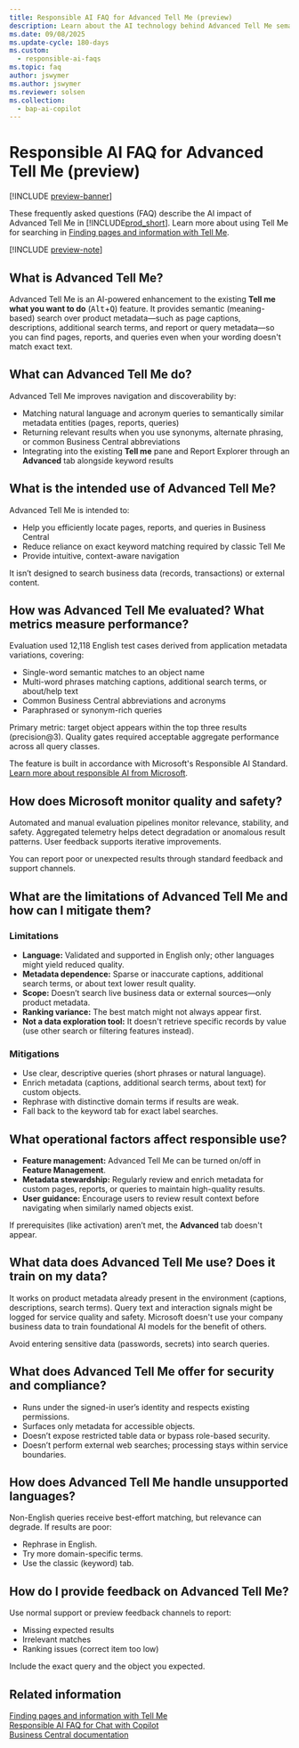 ```yaml
---
title: Responsible AI FAQ for Advanced Tell Me (preview)
description: Learn about the AI technology behind Advanced Tell Me semantic search. Get an overview, evaluation metrics, limits, mitigations, data use, security details, and feedback steps.
ms.date: 09/08/2025
ms.update-cycle: 180-days
ms.custom:
  - responsible-ai-faqs
ms.topic: faq
author: jswymer
ms.author: jswymer
ms.reviewer: solsen
ms.collection:
  - bap-ai-copilot
---
```


# Responsible AI FAQ for Advanced Tell Me (preview)

[!INCLUDE [preview-banner](~/../shared-content/shared/preview-includes/preview-banner-section.md)]

These frequently asked questions (FAQ) describe the AI impact of Advanced Tell Me in [!INCLUDE[prod_short](includes/prod_short.md)]. Learn more about using Tell Me for searching in [Finding pages and information with Tell Me](ui-search.md).

[!INCLUDE [preview-note](~/../shared-content/shared/preview-includes/production-ready-preview-dynamics365.md)]

## What is Advanced Tell Me?

Advanced Tell Me is an AI-powered enhancement to the existing **Tell me what you want to do** (<kbd>Alt</kbd>+<kbd>Q</kbd>) feature. It provides semantic (meaning-based) search over product metadata&mdash;such as page captions, descriptions, additional search terms, and report or query metadata&mdash;so you can find pages, reports, and queries even when your wording doesn't match exact text.

## What can Advanced Tell Me do?

Advanced Tell Me improves navigation and discoverability by:

- Matching natural language and acronym queries to semantically similar metadata entities (pages, reports, queries)
- Returning relevant results when you use synonyms, alternate phrasing, or common Business Central abbreviations
- Integrating into the existing **Tell me** pane and Report Explorer through an **Advanced** tab alongside keyword results

## What is the intended use of Advanced Tell Me?

Advanced Tell Me is intended to:

- Help you efficiently locate pages, reports, and queries in Business Central
- Reduce reliance on exact keyword matching required by classic Tell Me
- Provide intuitive, context-aware navigation

It isn’t designed to search business data (records, transactions) or external content.

## How was Advanced Tell Me evaluated? What metrics measure performance?

Evaluation used 12,118 English test cases derived from application metadata variations, covering:

- Single-word semantic matches to an object name
- Multi-word phrases matching captions, additional search terms, or about/help text
- Common Business Central abbreviations and acronyms
- Paraphrased or synonym-rich queries

Primary metric: target object appears within the top three results (precision@3). Quality gates required acceptable aggregate performance across all query classes.

The feature is built in accordance with Microsoft's Responsible AI Standard. [Learn more about responsible AI from Microsoft](https://aka.ms/RAI).

## How does Microsoft monitor quality and safety?

Automated and manual evaluation pipelines monitor relevance, stability, and safety. Aggregated telemetry helps detect degradation or anomalous result patterns. User feedback supports iterative improvements.

You can report poor or unexpected results through standard feedback and support channels.

## What are the limitations of Advanced Tell Me and how can I mitigate them?

### Limitations

- **Language:** Validated and supported in English only; other languages might yield reduced quality.
- **Metadata dependence:** Sparse or inaccurate captions, additional search terms, or about text lower result quality.
- **Scope:** Doesn’t search live business data or external sources—only product metadata.
- **Ranking variance:** The best match might not always appear first.
- **Not a data exploration tool:** It doesn't retrieve specific records by value (use other search or filtering features instead).

### Mitigations

- Use clear, descriptive queries (short phrases or natural language).
- Enrich metadata (captions, additional search terms, about text) for custom objects.
- Rephrase with distinctive domain terms if results are weak.
- Fall back to the keyword tab for exact label searches.

## What operational factors affect responsible use?

- **Feature management:** Advanced Tell Me can be turned on/off in **Feature Management**.
- **Metadata stewardship:** Regularly review and enrich metadata for custom pages, reports, or queries to maintain high-quality results.
- **User guidance:** Encourage users to review result context before navigating when similarly named objects exist.

If prerequisites (like activation) aren’t met, the **Advanced** tab doesn't appear.

## What data does Advanced Tell Me use? Does it train on my data?

It works on product metadata already present in the environment (captions, descriptions, search terms). Query text and interaction signals might be logged for service quality and safety. Microsoft doesn't use your company business data to train foundational AI models for the benefit of others.

Avoid entering sensitive data (passwords, secrets) into search queries.

## What does Advanced Tell Me offer for security and compliance?

- Runs under the signed-in user’s identity and respects existing permissions.
- Surfaces only metadata for accessible objects.
- Doesn’t expose restricted table data or bypass role-based security.
- Doesn’t perform external web searches; processing stays within service boundaries.

## How does Advanced Tell Me handle unsupported languages?

Non-English queries receive best-effort matching, but relevance can degrade. If results are poor:

- Rephrase in English.
- Try more domain-specific terms.
- Use the classic (keyword) tab.

## How do I provide feedback on Advanced Tell Me?

Use normal support or preview feedback channels to report:

- Missing expected results
- Irrelevant matches
- Ranking issues (correct item too low)

Include the exact query and the object you expected.

## Related information

[Finding pages and information with Tell Me](ui-search.md)  
[Responsible AI FAQ for Chat with Copilot](faqs-chat-with-copilot.md)  
[Business Central documentation](index.md)  
